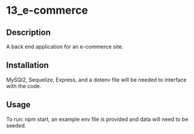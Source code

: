 # 13_e-commerce

## Description
A back end application for an e-commerce site.  

## Installation
MySQl2, Sequelize, Express, and a dotenv file will be needed to interface with the code. 

## Usage
To run: npm start, an example env file is provided and data will need to be seeded. 